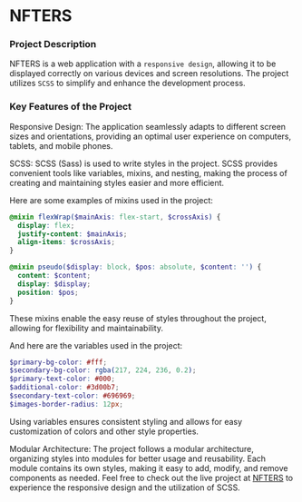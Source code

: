 # NFTERS

### Project Description

NFTERS is a web application with a `responsive design`, allowing it to be displayed correctly on various devices and screen resolutions. The project utilizes `SCSS` to simplify and enhance the development process.

### Key Features of the Project

Responsive Design: The application seamlessly adapts to different screen sizes and orientations, providing an optimal user experience on computers, tablets, and mobile phones.

SCSS: SCSS (Sass) is used to write styles in the project. SCSS provides convenient tools like variables, mixins, and nesting, making the process of creating and maintaining styles easier and more efficient.

Here are some examples of mixins used in the project:

```scss
@mixin flexWrap($mainAxis: flex-start, $crossAxis) {
  display: flex;
  justify-content: $mainAxis;
  align-items: $crossAxis;
}

@mixin pseudo($display: block, $pos: absolute, $content: '') {
  content: $content;
  display: $display;
  position: $pos;
}
```

These mixins enable the easy reuse of styles throughout the project, allowing for flexibility and maintainability.

And here are the variables used in the project:

```scss
$primary-bg-color: #fff;
$secondary-bg-color: rgba(217, 224, 236, 0.2);
$primary-text-color: #000;
$additional-color: #3d00b7;
$secondary-text-color: #696969;
$images-border-radius: 12px;
```

Using variables ensures consistent styling and allows for easy customization of colors and other style properties.

Modular Architecture: The project follows a modular architecture, organizing styles into modules for better usage and reusability. Each module contains its own styles, making it easy to add, modify, and remove components as needed.
Feel free to check out the live project at [NFTERS](https://dmitrylasuta.github.io/nfters/) to experience the responsive design and the utilization of SCSS.
